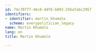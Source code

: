 ```yaml
---
id: 74c70777-46c8-4df8-b093-256afabc2957
identifiers:
- identifier: martin_khumalo
  scheme: everypolitician_legacy
name: Martin Khumalo
lang: en
title: Martin Khumalo

---
```

